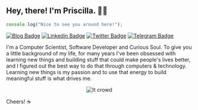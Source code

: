 ## Hey, there! I'm Priscilla. 👋🏼

```js
console.log("Nice to see you around here!");
```

[![Blog Badge](https://img.shields.io/badge/web-priucodes.com-black)](https://priucodes.github.io)
[![Linkedin Badge](https://img.shields.io/badge/-LinkedIn-blue?style=flat-square&logo=Linkedin&logoColor=white&link=https://www.linkedin.com/in/prscribeiro/)](https://www.linkedin.com/in/prscribeiro/)
[![Twitter Badge](https://img.shields.io/badge/-Twitter-1ca0f1?style=flat-square&labelColor=1ca0f1&logo=twitter&logoColor=white&link=https://twitter.com/priucodes)](https://twitter.com/priucodes)
[![Telegram Badge](https://img.shields.io/badge/-Telegram-1ca0f1?style=flat-square&labelColor=1ca0f1&logo=telegram&logoColor=white&link=https://t.me/priucodes)](https://t.me/priucodes)

I'm a Computer Scientist, Software Developer and Curious Soul.
To give you a little background of my life, for many years I've been obsessed with learning new things and building stuff that could make people's lives better, and I figured out the best way to do that through computers & technology. Learning new things is my passion and to use that energy to build meaningful stuff is what drives me.

<div align="center">

![It crowd](https://media.giphy.com/media/dgX2RzkfSv0EMGlia8/giphy.gif)

</div>

Cheers! ☕️
